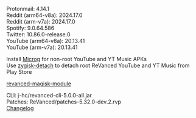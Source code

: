 Protonmail: 4.14.1  
Reddit (arm64-v8a): 2024.17.0  
Reddit (arm-v7a): 2024.17.0  
Spotify: 9.0.64.586  
Twitter: 10.86.0-release.0  
YouTube (arm64-v8a): 20.13.41  
YouTube (arm-v7a): 20.13.41  

Install [Microg](https://github.com/ReVanced/GmsCore/releases) for non-root YouTube and YT Music APKs  
Use [zygisk-detach](https://github.com/j-hc/zygisk-detach) to detach root ReVanced YouTube and YT Music from Play Store  

[revanced-magisk-module](https://github.com/j-hc/revanced-magisk-module)
  
CLI: j-hc/revanced-cli-5.0.0-all.jar  
Patches: ReVanced/patches-5.32.0-dev.2.rvp  
[Changelog](https://github.com/ReVanced/revanced-patches/releases/tag/v5.32.0-dev.2)  
